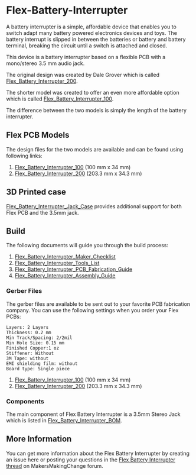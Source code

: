 # Flex-Battery-Interrupter

A battery interrupter is a simple, affordable device that enables you to switch adapt many battery powered electronics devices and toys. The battery interrupt is slipped in between the batteries or battery and battery terminal, breaking the circuit until a switch is attached and closed.

This device is a battery interrupter based on a flexible PCB with a mono/stereo 3.5 mm audio jack.

The original design was created by Dale Grover which is called [Flex_Battery_Interrupter_200](https://github.com/makersmakingchange/Flex-Battery-Interrupter/tree/main/Design_Files/PCB_Files/Flex_Battery_Interrupter_200). 

The shorter model was created to offer an even more affordable option which is called [Flex_Battery_Interrupter_100](https://github.com/makersmakingchange/Flex-Battery-Interrupter/tree/main/Design_Files/PCB_Files/Flex_Battery_Interrupter_100).

The difference between the two models is simply the length of the battery interrupter. 

## Flex PCB Models

The design files for the two models are available and can be found using following links:

  1. [Flex_Battery_Interrupter_100](https://github.com/makersmakingchange/Flex-Battery-Interrupter/tree/main/Design_Files/PCB_Files/Flex_Battery_Interrupter_100) (100 mm x 34 mm)
  2. [Flex_Battery_Interrupter_200](https://github.com/makersmakingchange/Flex-Battery-Interrupter/tree/main/Design_Files/PCB_Files/Flex_Battery_Interrupter_200) (203.3 mm x 34.3 mm)

## 3D Printed case

[Flex_Battery_Interrupter_Jack_Case](https://github.com/makersmakingchange/Flex-Battery-Interrupter/tree/main/Build_Files/3D_Printing_Files) provides additional support for both Flex PCB and the 3.5mm jack.


## Build 

The following documents will guide you through the build process:

  1. [Flex_Battery_Interrupter_Maker_Checklist](https://github.com/makersmakingchange/Flex-Battery-Interrupter/blob/main/Documentation/V1.0/Flex_Battery_Interrupter_Maker_Checklist.pdf)
  2. [Flex_Battery_Interrupter_Tools_List](https://github.com/makersmakingchange/Flex-Battery-Interrupter/blob/main/Documentation/V1.0/Flex_Battery_Interrupter_Tools_List.pdf)
  3. [Flex_Battery_Interrupter_PCB_Fabrication_Guide](https://github.com/makersmakingchange/Flex-Battery-Interrupter/blob/main/Documentation/V1.0/Flex_Battery_Interrupter_PCB_Fabrication_Guide.pdf)
  4. [Flex_Battery_Interrupter_Assembly_Guide](https://github.com/makersmakingchange/Flex-Battery-Interrupter/blob/main/Documentation/V1.0/Flex_Battery_Interrupter_Assembly_Guide.pdf)


### Gerber Files

The gerber files are available to be sent out to your favorite PCB fabrication company. You can use the following settings when you order your Flex PCBs:

```
Layers: 2 Layers 	
Thickness: 0.2 mm
Min Track/Spacing: 2/2mil
Min Hole Size: 0.15 mm
Finished Copper:1 oz
Stiffener: Without 
3M Tape: without 	
EMI shielding film: without
Board type: Single piece 
```

  1. [Flex_Battery_Interrupter_100](https://github.com/makersmakingchange/Flex-Battery-Interrupter/blob/main/Build_Files/PCB_Files/Gerber_Files/Flex_Battery_Interrupter_100_1.00.zip) (100 mm x 34 mm)
  2. [Flex_Battery_Interrupter_200](https://github.com/makersmakingchange/Flex-Battery-Interrupter/blob/main/Build_Files/PCB_Files/Gerber_Files/Flex_Battery_Interrupter_200_1.01.zip) (203.3 mm x 34.3 mm)

### Components 

The main component of Flex Battery Interrupter is a 3.5mm Stereo Jack which is listed in [Flex_Battery_Interrupter_BOM](https://github.com/makersmakingchange/Flex-Battery-Interrupter/tree/main/Design_Files/PCB_Files/Flex_Battery_Interrupter_100).


## More Information 

You can get more information about the Flex Battery Interrupter by creating an issue here or posting your questions in the [Flex Battery Interrupter thread](https://forum.makersmakingchange.com/t/battery-interrupter-flexible-pcb/1520) on MakersMakingChange forum.
